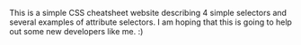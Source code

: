 This is a simple CSS cheatsheet website describing 4 simple selectors and several examples of attribute selectors. 
I am hoping that this is going to help out some new developers like me. :)